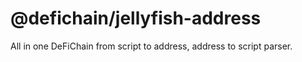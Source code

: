 # @defichain/jellyfish-address

All in one DeFiChain from script to address, address to script parser.
